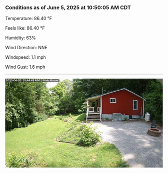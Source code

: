 ### Conditions as of June 5, 2025 at 10:50:05 AM CDT 

Temperature: 86.40 &deg;F

Feels like: 86.40 &deg;F

Humidity: 63%

Wind Direction: NNE

Windspeed: 1.1 mph

Wind Gust: 1.6 mph

---

<img src="./images/latest.jpeg"/>

